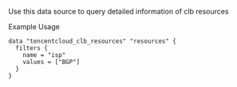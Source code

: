 Use this data source to query detailed information of clb resources

Example Usage

```hcl
data "tencentcloud_clb_resources" "resources" {
  filters {
    name = "isp"
    values = ["BGP"]
  }
}
```